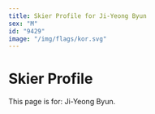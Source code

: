```yaml
---
title: Skier Profile for Ji-Yeong Byun
sex: "M"
id: "9429"
image: "/img/flags/kor.svg" 
---
```


# Skier Profile

This page is for: Ji-Yeong Byun.
    